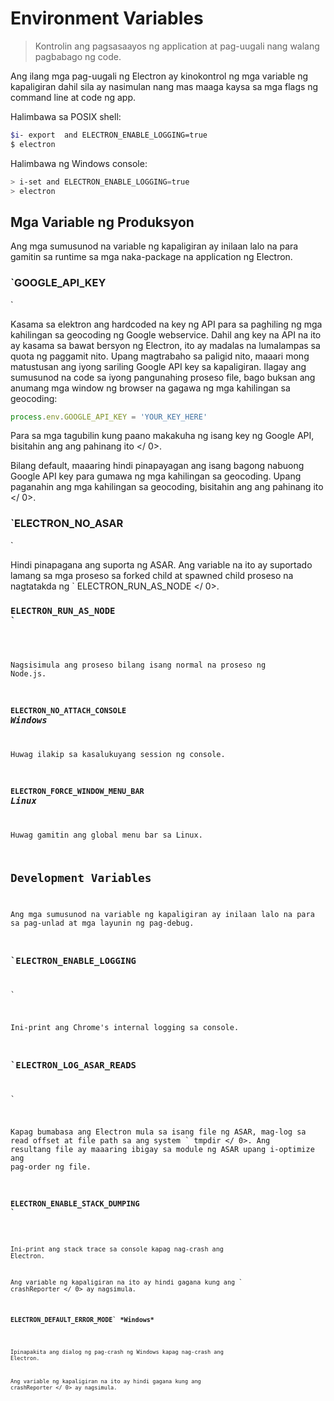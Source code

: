 # Environment Variables 

> Kontrolin ang pagsasaayos ng application at pag-uugali nang walang pagbabago ng code.

Ang ilang mga pag-uugali ng Electron ay kinokontrol ng mga variable ng kapaligiran dahil sila ay nasimulan nang mas maaga kaysa sa mga flags ng command line at code ng app.

Halimbawa sa POSIX shell:

```bash
$i- export  and ELECTRON_ENABLE_LOGGING=true
$ electron
```

Halimbawa ng Windows console: 

```powershell
> i-set and ELECTRON_ENABLE_LOGGING=true
> electron
```

## Mga Variable ng Produksyon

Ang mga sumusunod na variable ng kapaligiran ay inilaan lalo na para gamitin sa runtime sa mga naka-package na application ng Electron.

### `GOOGLE_API_KEY
`

Kasama sa elektron ang hardcoded na key ng API para sa paghiling ng mga kahilingan sa geocoding ng Google webservice. Dahil ang key na API na ito ay kasama sa bawat bersyon ng Electron, ito ay madalas na lumalampas sa quota ng paggamit nito. Upang magtrabaho sa paligid nito, maaari mong matustusan ang iyong sariling Google API key sa kapaligiran. Ilagay ang sumusunod na code sa iyong pangunahing proseso file, bago buksan ang anumang mga window ng browser na gagawa ng mga kahilingan sa geocoding:

```javascript
process.env.GOOGLE_API_KEY = 'YOUR_KEY_HERE'

```

Para sa mga tagubilin kung paano makakuha ng isang key ng Google API, bisitahin ang  ang pahinang ito </ 0>.</p> 

Bilang default, maaaring hindi pinapayagan ang isang bagong nabuong Google API key para gumawa ng mga kahilingan sa geocoding. Upang paganahin ang mga kahilingan sa geocoding, bisitahin ang  ang pahinang ito </ 0>.</p> 

### `ELECTRON_NO_ASAR
`

Hindi pinapagana ang suporta ng ASAR. Ang variable na ito ay suportado lamang sa mga proseso sa forked child at spawned child proseso na nagtatakda ng ` ELECTRON_RUN_AS_NODE </ 0>. </p>

<h3><code>ELECTRON_RUN_AS_NODE
`</h3> 

Nagsisimula ang proseso bilang isang normal na proseso ng Node.js.

### `ELECTRON_NO_ATTACH_CONSOLE` *Windows* 

Huwag ilakip sa kasalukuyang session ng console.

### `ELECTRON_FORCE_WINDOW_MENU_BAR` *Linux* 

Huwag gamitin ang global menu bar sa Linux.

## Development Variables 

Ang mga sumusunod na variable ng kapaligiran ay inilaan lalo na para sa pag-unlad at mga layunin ng pag-debug.

### `ELECTRON_ENABLE_LOGGING
`

Ini-print ang Chrome's internal logging sa console.

### `ELECTRON_LOG_ASAR_READS
`

Kapag bumabasa ang Electron mula sa isang file ng ASAR, mag-log sa read offset at file path sa ang system ` tmpdir </ 0>. Ang resultang file ay maaaring ibigay sa module ng ASAR
upang i-optimize ang pag-order ng file.</p>

<h3><code>ELECTRON_ENABLE_STACK_DUMPING
`</h3> 

Ini-print ang stack trace sa console kapag nag-crash ang Electron.

Ang variable ng kapaligiran na ito ay hindi gagana kung ang ` crashReporter </ 0> ay nagsimula.</p>

<h3><code>ELECTRON_DEFAULT_ERROR_MODE` *Windows* </h3> 

Ipinapakita ang dialog ng pag-crash ng Windows kapag nag-crash ang Electron.

Ang variable ng kapaligiran na ito ay hindi gagana kung ang  crashReporter </ 0> ay nagsimula.</p>